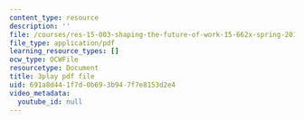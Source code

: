 ```yaml
---
content_type: resource
description: ''
file: /courses/res-15-003-shaping-the-future-of-work-15-662x-spring-2016/691a8d441f7d0b693b947f7e8153d2e4_Tpaw_dE9LyY.pdf
file_type: application/pdf
learning_resource_types: []
ocw_type: OCWFile
resourcetype: Document
title: 3play pdf file
uid: 691a8d44-1f7d-0b69-3b94-7f7e8153d2e4
video_metadata:
  youtube_id: null
---
```

